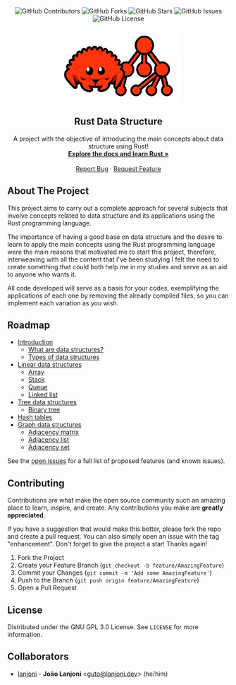 <div align="center">
  <img alt="GitHub Contributors" src="https://img.shields.io/github/contributors/lanjoni/rust-data-structure?style=for-the-badge">
  <img alt="GitHub Forks" src="https://img.shields.io/github/forks/lanjoni/rust-data-structure?style=for-the-badge">
  <img alt="GitHub Stars" src="https://img.shields.io/github/stars/lanjoni/rust-data-structure?style=for-the-badge">
  <img alt="GitHub Issues" src="https://img.shields.io/github/issues/lanjoni/rust-data-structure?style=for-the-badge">
  <!-- <img alt="GitHub Issues-pr" src="https://img.shields.io/github/issues-pr/lanjoni/rust-data-structure?style=for-the-badge"> -->
  <img alt="GitHub License" src="https://img.shields.io/github/license/lanjoni/rust-data-structure?style=for-the-badge">
</div>

<br />
<div align="center">
  <a href="https://github.com/lanjoni/rust-data-structure">
    <img src="resources/images/logo.png" alt="Logo" width="280">
  </a>

  <h2 align="center">Rust Data Structure</h2>

  <p align="center">
    A project with the objective of introducing the main concepts about data structure using Rust!
    <br />
    <a href="https://www.rust-lang.org/learn"><strong>Explore the docs and learn Rust »</strong></a>
    <br />
    <br />
    <a href="https://github.com/lanjoni/rust-data-structure/issues">Report Bug</a>
    ·
    <a href="https://github.com/lanjoni/rust-data-structure/issues">Request Feature</a>
  </p>
</div>

## About The Project

This project aims to carry out a complete approach for several subjects that involve concepts related to data structure and its applications using the Rust programming language.

The importance of having a good base on data structure and the desire to learn to apply the main concepts using the Rust programming language were the main reasons that motivated me to start this project, therefore, interweaving with all the content that I've been studying I felt the need to create something that could both help me in my studies and serve as an aid to anyone who wants it.

All code developed will serve as a basis for your codes, exemplifying the applications of each one by removing the already compiled files, so you can implement each variation as you wish.

## Roadmap

- [Introduction](https://github.com/lanjoni/rust-data-structure/tree/main/content/intro)
  - [What are data structures?](https://github.com/lanjoni/rust-data-structure/tree/main/content/intro/whatare.md)
  - [Types of data structures](https://github.com/lanjoni/rust-data-structure/tree/main/content/intro/typesofdata.md)
- [Linear data structures](https://github.com/lanjoni/rust-data-structure/tree/main/content/linear)
  - [Array](https://github.com/lanjoni/rust-data-structure/tree/main/content/linear/array)
  - [Stack](https://github.com/lanjoni/rust-data-structure/tree/main/content/linear/stack)
  - [Queue](https://github.com/lanjoni/rust-data-structure/tree/main/content/linear/queue)
  - [Linked list](https://github.com/lanjoni/rust-data-structure/tree/main/content/linear/linked)
- [Tree data structures](https://github.com/lanjoni/rust-data-structure/tree/main/content/tree)
  - [Binary tree](https://github.com/lanjoni/rust-data-structure/tree/main/content/tree/binary-tree)
- [Hash tables](https://github.com/lanjoni/rust-data-structure/tree/main/content/hash)
- [Graph data structures](https://github.com/lanjoni/rust-data-structure/tree/main/content/graph)
  - [Adjacency matrix](https://github.com/lanjoni/rust-data-structure/tree/main/content/graph/matrix)
  - [Adjacency list](https://github.com/lanjoni/rust-data-structure/tree/main/content/graph/list)
  - [Adjacency set](https://github.com/lanjoni/rust-data-structure/tree/main/content/graph/set)

See the [open issues](https://github.com/lanjoni/rust-data-structure/issues) for a full list of proposed features (and known issues).

## Contributing

Contributions are what make the open source community such an amazing place to learn, inspire, and create. Any contributions you make are **greatly appreciated**.

If you have a suggestion that would make this better, please fork the repo and create a pull request. You can also simply open an issue with the tag "enhancement".
Don't forget to give the project a star! Thanks again!

1. Fork the Project
2. Create your Feature Branch (`git checkout -b feature/AmazingFeature`)
3. Commit your Changes (`git commit -m 'Add some AmazingFeature'`)
4. Push to the Branch (`git push origin feature/AmazingFeature`)
5. Open a Pull Request

## License

Distributed under the GNU GPL 3.0 License. See `LICENSE` for more information.

## Collaborators

* [lanjoni](https://github.com/lanjoni) -
  **João Lanjoni** <<guto@lanjoni.dev>> (he/him)
